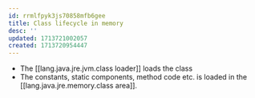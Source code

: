 ```yaml
---
id: rrmlfpyk3js70858mfb6gee
title: Class lifecycle in memory
desc: ''
updated: 1713721002057
created: 1713720954447
---
```


  - The [[lang.java.jre.jvm.class loader]] loads the class
  - The constants, static components, method code etc. is loaded in the [[lang.java.jre.memory.class area]].